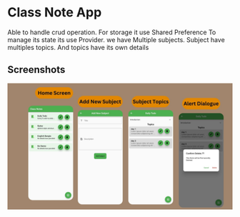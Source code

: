 
# Class Note App

Able to handle crud operation.
For storage it use Shared Preference
To manage its state its use Provider.
we have Multiple subjects. Subject have multiples topics. And topics have its own details 



## Screenshots

![App Screenshot](https://github.com/HH-Tushar/class_note/blob/main/snaps/Class%20Note%20%20App.jpg?raw=true)


